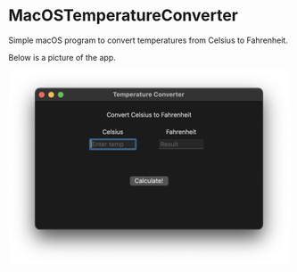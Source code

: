 # MacOSTemperatureConverter

Simple macOS program to convert temperatures from Celsius to Fahrenheit.

Below is a picture of the app.

![Temperature Converter](macOSAppImage.png)
